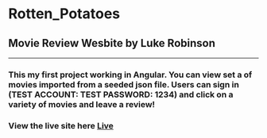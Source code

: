 # Rotten_Potatoes

## Movie Review Wesbite by Luke Robinson

***
### This my first project working in Angular. You can view set a of movies imported from a seeded json file. Users can sign in (TEST ACCOUNT: TEST PASSWORD: 1234) and click on a variety of movies and leave a review!
### View the live site here [Live](https://asdluke123.github.io/Rotten_Potatoes/)
